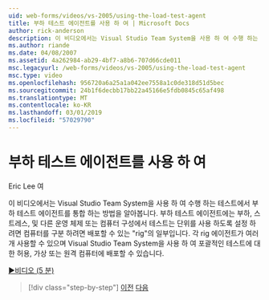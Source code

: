 ```yaml
---
uid: web-forms/videos/vs-2005/using-the-load-test-agent
title: 부하 테스트 에이전트를 사용 하 여 | Microsoft Docs
author: rick-anderson
description: 이 비디오에서는 Visual Studio Team System을 사용 하 여 수행 하는 테스트에서 부하 테스트 에이전트를 통합 하는 방법을 알아봅니다. 부하 테스트 에이전트의 일부인는 '...
ms.author: riande
ms.date: 04/08/2007
ms.assetid: 4a262984-ab29-4bf7-a8b6-707d66cde011
msc.legacyurl: /web-forms/videos/vs-2005/using-the-load-test-agent
msc.type: video
ms.openlocfilehash: 956720a6a25a1a042ee7558a1c0de318d51d5bec
ms.sourcegitcommit: 24b1f6decbb17bb22a45166e5fdb0845c65af498
ms.translationtype: MT
ms.contentlocale: ko-KR
ms.lasthandoff: 03/01/2019
ms.locfileid: "57029790"
---
```

<a name="using-the-load-test-agent"></a>부하 테스트 에이전트를 사용 하 여
====================
Eric Lee 여

이 비디오에서는 Visual Studio Team System을 사용 하 여 수행 하는 테스트에서 부하 테스트 에이전트를 통합 하는 방법을 알아봅니다. 부하 테스트 에이전트에는 부하, 스트레스, 및 다른 운영 체제 또는 컴퓨터 구성에서 테스트는 단위를 사용 하도록 설정 하려면 컴퓨터를 구분 하려면 배포할 수 있는 "rig"의 일부입니다. 각 rig 에이전트가 여러 개 사용할 수 있으며 Visual Studio Team System을 사용 하 여 포괄적인 테스트에 대 한 허용, 가상 또는 원격 컴퓨터에 배포할 수 있습니다.

[&#9654;비디오 (5 분)](https://channel9.msdn.com/Blogs/ASP-NET-Site-Videos/using-the-load-test-agent)

> [!div class="step-by-step"]
> [이전](the-effects-of-caching.md)
> [다음](the-effects-of-viewstate.md)
